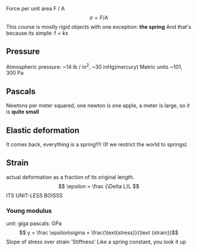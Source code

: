 Force per unit area F / A
$$ \sigma = F/A $$
This course is mostly rigid objects with one exception: **the spring**
And that's because its simple: f = kx
## Pressure
Atmospheric pressure: ~14 lb / in<sup>2</sup>, ~30 inHg(mercury)
	Metric units ~101, 300 Pa
	


## Pascals
Newtons per meter squared, one newton is one apple, a meter is large, so it is **quite small**

## Elastic deformation
It comes back, everything is a spring!!!! (If we restrict the world to springs)

## Strain
actual deformation as a fraction of its original length. 
$$ \epsilon = \frac {\Delta L}L $$
ITS UNIT-LESS BOISSS
### Young modulus
unit: giga pascals: GPa
$$ y = \frac \epsilon\sigma  = \frac{\text{stress}}{\text {strain}}$$
Slope of stress over strain
'Stiffness'
Like a spring constant, you look it up





